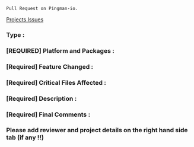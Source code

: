 <!-- DO NOT DELETE 
validate_template=true
template_path=.github/PULL_REQUEST_TEMPLATE.md
-->

``` Pull Request on Pingman-io. ```

[Projects Issues](https://github.com/orgs/pingman-io/projects)

### Type : <!-- Please mention type : WIP, Completed, NoFix, HotFix, Patch -->


### [REQUIRED] Platform and Packages : 
<!-- Windows, Mac OS, Linux. New packages (if any) -->


### [Required] Feature Changed : 
<!-- What's new? -->



### [Required] Critical Files Affected : 
<!-- What files are getting affected? New? app.js, index.ejs -->



### [Required] Description :
<!-- What does your code do ? -->


### [Required] Final Comments :


### Please add reviewer and project details on the right hand side tab (if any !!)




